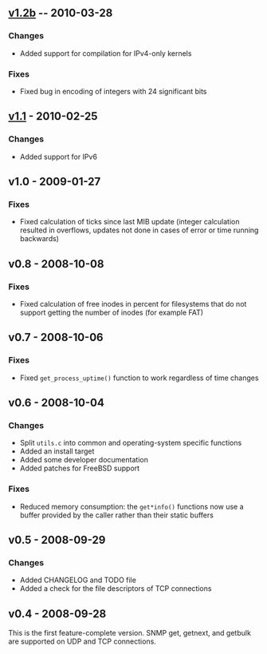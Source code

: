 [v1.2b][] -- 2010-03-28
-----------------------

### Changes

- Added support for compilation for IPv4-only kernels

### Fixes

- Fixed bug in encoding of integers with 24 significant bits


[v1.1][] - 2010-02-25
---------------------

### Changes

- Added support for IPv6


v1.0 - 2009-01-27
-----------------

### Fixes

- Fixed calculation of ticks since last MIB update (integer calculation
  resulted in overflows, updates not done in cases of error or time
  running backwards)


v0.8 - 2008-10-08
-----------------

### Fixes

- Fixed calculation of free inodes in percent for filesystems that do
  not support getting the number of inodes (for example FAT)


v0.7 - 2008-10-06
-----------------

### Fixes

- Fixed `get_process_uptime()` function to work regardless of time
  changes


v0.6 - 2008-10-04
-----------------

### Changes

- Split `utils.c` into common and operating-system specific functions
- Added an install target
- Added some developer documentation
- Added patches for FreeBSD support

### Fixes

- Reduced memory consumption: the `get*info()` functions now use a
  buffer provided by the caller rather than their static buffers


v0.5 - 2008-09-29
-----------------

### Changes

- Added CHANGELOG and TODO file
- Added a check for the file descriptors of TCP connections

v0.4 - 2008-09-28
-----------------

This is the first feature-complete version.  SNMP get, getnext, and
getbulk are supported on UDP and TCP connections.


[v1.2b]: https://github.com/troglobit/mini-snmpd/compare/v1.1...v1.2b
[v1.1]: https://github.com/troglobit/mini-snmpd/compare/v1.0...v1.1

<!--
  -- Local Variables:
  -- mode: markdown
  -- End:
  -->
